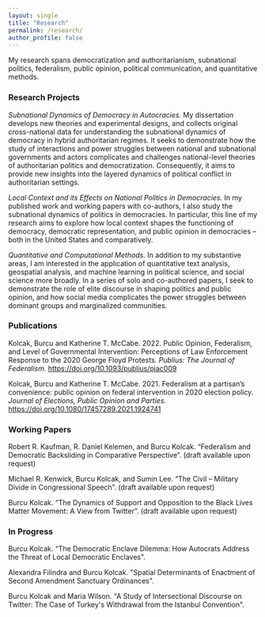 ```yaml
---
layout: single
title: "Research"
permalink: /research/
author_profile: false
---
```


My research spans democratization and authoritarianism, subnational politics, federalism, public opinion, political communication, and quantitative methods.

### Research Projects 

<i> Subnational Dynamics of Democracy in Autocracies.</i> My dissertation develops new theories and experimental designs, and collects original cross-national data for understanding the subnational dynamics of democracy in hybrid authoritarian regimes. It seeks to demonstrate how the study of interactions and power struggles between national and subnational governments and actors complicates and challenges national-level theories of authoritarian politics and democratization. Consequently, it aims to provide new insights into the layered dynamics of political conflict in authoritarian settings. 

<i> Local Context and its Effects on National Politics in Democracies. </i> In my published work and working papers with co-authors, I also study the subnational dynamics of politics in democracies. In particular, this line of my research aims to explore how local context shapes the functioning of democracy, democratic representation, and public opinion in democracies – both in the United States and comparatively.

<i> Quantitative and Computational Methods. </i>  In addition to my substantive areas, I am interested in the application of quantitative text analysis, geospatial analysis, and machine learning in political science, and social science more broadly. In a series of solo and co-authored papers, I seek to demonstrate the role of elite discourse in shaping politics and public opinion, and how social media complicates the power struggles between dominant groups and marginalized communities. 

### Publications

Kolcak, Burcu and Katherine T. McCabe. 2022. Public Opinion, Federalism, and Level of Governmental Intervention: Perceptions of Law Enforcement Response to the 2020 George Floyd Protests. <i> Publius: The Journal of Federalism. </i> https://doi.org/10.1093/publius/pjac009

Kolcak, Burcu and Katherine T. McCabe. 2021. Federalism at a partisan’s convenience: public opinion on federal intervention in 2020 election policy. <i> Journal of Elections, Public Opinion and Parties. </i> https://doi.org/10.1080/17457289.2021.1924741

### Working Papers

Robert  R. Kaufman, R.  Daniel  Kelemen,  and  Burcu  Kolcak. “Federalism and Democratic Backsliding in Comparative Perspective”. (draft available upon request) 

Michael  R. Kenwick,  Burcu  Kolcak,  and  Sumin  Lee. “The  Civil – Military Divide in Congressional Speech”. (draft available upon request) 

Burcu Kolcak. “The Dynamics of Support and Opposition to the Black Lives Matter Movement:  A View from Twitter”. (draft available upon request) 

### In Progress 

Burcu Kolcak. “The Democratic Enclave Dilemma: How Autocrats Address the Threat of Local Democratic Enclaves".

Alexandra Filindra and Burcu Kolcak. "Spatial Determinants of Enactment of Second Amendment Sanctuary Ordinances".

Burcu Kolcak and Maria Wilson. "A Study of Intersectional Discourse on Twitter: The Case of Turkey's Withdrawal from the Istanbul Convention".
